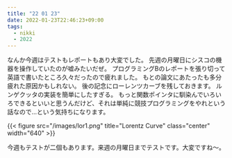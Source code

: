 ```yaml
---
title: "22 01 23"
date: 2022-01-23T22:46:23+09:00
tags:
  - nikki
  - 2022
---
```


なんか今週はテストもレポートもあり大変でした。
先週の月曜日にシスコの機器を操作していたのが嘘みたいだぜ。
プログラミングBのレポートを張り切って英語で書いたところ久々だったので疲れました。
もとの論文にあたったも多分疲れた原因かもしれない。
後の記念にローレンツカーブを残しておきます。
ルンゲクッタの実装を簡単にしたすぎる。
もっと関数ポインタに馴染んでいろいろできるといいと思うんだけど、それは単純に競技プログラミングをやれという話なので...という気持ちになります。

{{< figure src="/images/lor1.png" title="Lorentz Curve" class="center" width="640" >}}

今週もテストが二個もあります。来週の月曜日までテストです。大変ですね〜。

